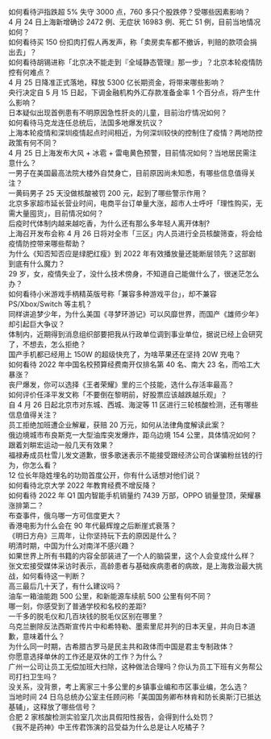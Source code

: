 如何看待沪指跌超 5% 失守 3000 点，760 多只个股跌停？受哪些因素影响？  
4 月 24 日上海新增确诊 2472 例、无症状 16983 例、死亡 51 例，目前当地情况如何？  
如何看待买 150 份扣肉打假人再发声，称「卖房卖车都不撤诉，判赔的款项会捐出去」？  
如何看待胡锡进称「北京决不能走到『全域静态管理』那一步」？北京本轮疫情防控有何难点？  
4 月 25 日降准正式落地，释放 5300 亿长期资金，将带来哪些影响？  
央行决定自 5 月 15 日起，下调金融机构外汇存款准备金率 1 个百分点，将产生什么影响？  
日本疑似出现首例患有不明原因急性肝炎的儿童，目前治疗情况如何？  
如何看待马克龙连任总统后，法国多地爆发抗议？  
上海本轮疫情和深圳疫情起点时间相近，为何深圳较快的控制住了疫情？两地防控政策有何不同？  
4 月 25 日上海发布大风 + 冰雹 + 雷电黄色预警，目前情况如何？当地居民需注意什么？  
一男子在美国最高法院大楼外自焚身亡，目前原因尚未知悉，有哪些信息值得关注？  
一黄码男子 25 天没做核酸被罚 200 元，起到了哪些警示作用？  
北京多家超市延长营业时间，电商平台订单量大涨，超市人士呼吁「理性购买，无需大量囤货」，目前情况如何？  
后疫时代体制内越来越吃香，为什么还有那么多年轻人离开体制?  
上海召开发布会称 4 月 26 日将对全市「三区」内人员进行全员核酸筛查，将会给疫情防控带来哪些帮助？  
为什么《知否知否应是绿肥红瘦》到 2022 年有效播放量还能断层领先？这部剧到底有什么魔力？  
29 岁，女，疫情失业了，没什么技术傍身，不知道自己能做什么了，很迷茫怎么办？  
如何看待小米游戏手柄精英版号称「兼容多种游戏平台」，却不兼容 PS/Xbox/Switch 等主机？  
同样讲追梦少年，为什么美国《寻梦环游记》可以风靡世界，而国产《雄师少年》却引起巨大争议？  
体制内，近期得到消息组织部要把我从行政单位调到事业单位，据说已经上会研究了，不想去，怎么拒绝？  
国产手机都已经用上 150W 的超级快充了，为啥苹果还在坚持 20W 充电？  
如何看待 2022 年中国名校预算经费南开仅排名第 40 名、南大 23 名，而哈工大暴涨？  
丧尸爆发，你可以选择《王者荣耀》里的三个技能，选什么存活率最高？  
如何评价任泽平发文称「不要倒在黎明前，好股票应该越跌越乐观」？  
自 4 月 26 日起北京市对东城、西城、海淀等 11 区进行三轮核酸检测，还有哪些信息值得关注？  
员工拒绝加班遭企业解雇，获赔 20 万元，如何从法律角度解读此案？  
俄边境城市布良斯克一大型油库突发爆炸，距乌边境 154 公里，具体情况如何？  
跟着刘畊宏运动一般几天有效果？  
福禄寿成员杜雪儿发文道歉，很多歌迷表示不能接受跟经济公司合谋骗粉丝钱的行为，你怎么看？  
12 位长年隐姓埋名的功勋首度公开，你有什么话想对他们说？  
如何看待北京大学 2022 年教育经费不增反降？  
如何看待 2022 年 Q1 国内智能手机销量约 7439 万部，OPPO 销量登顶，荣耀暴涨排第二？  
布查事件，俄乌哪一方可信度更大？  
香港电影为什么会在 90 年代最辉煌之后断崖式衰落？  
《明日方舟》三周年，让你坚持玩下去的原因是什么？  
明清时期，中国为什么对南洋不感兴趣？  
如果世界上所有书籍的内容全部装进了一个人的脑袋里，这个人会变成什么样？  
张文宏接受媒体采访时表示，高龄患者与基础疾病患者的病故，是上海救治最大挑战，如何看待这一判断？  
高三最后几十天了，有什么建议吗？  
油车一箱油能跑 500 公里，和新能源车续航 500 公里有何不同？  
哪一刻，你感受到了普通学校和名校的差距?  
一千多的脱毛仪和几百块钱的脱毛仪区别在哪里？  
乌克兰删除反法西斯宣传片中和希特勒、墨索里尼并列的日本天皇，并向日本道歉，意味着什么？  
为什么同一时期，古希腊古罗马是民主共和政体而中国是君主专制政体？  
你愿意选择单休的工作还是双休的工作？为什么？  
广州一公司让员工无偿加班大扫除，这种做法合理吗？你认为员工下班有义务帮公司打扫卫生吗？  
没关系，没背景，考上离家三十多公里的乡镇事业编和市区事业编，怎么选？  
当地时间 24 日乌总统办公室主任顾问称「美国国务卿布林肯和防长奥斯汀已抵达基辅」，这释放了哪些信号？  
合肥 2 家核酸检测实验室几次出具假阳性报告，会得到什么处罚？  
《我不是药神》中王传君饰演的吕受益为什么总是让人吃橘子？  
